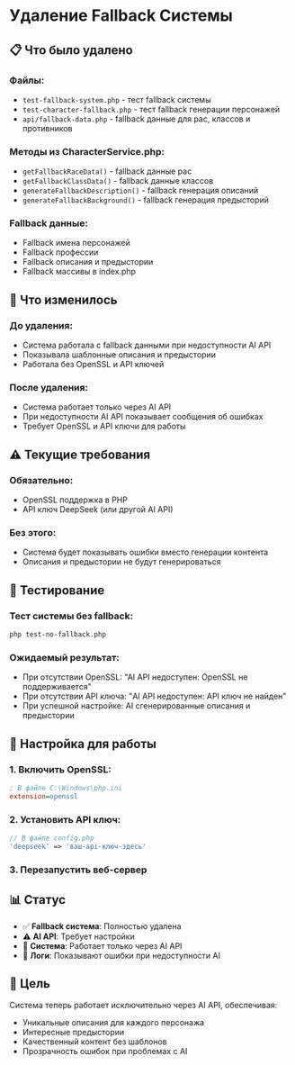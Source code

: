 # Удаление Fallback Системы

## 📋 **Что было удалено**

### **Файлы:**
- `test-fallback-system.php` - тест fallback системы
- `test-character-fallback.php` - тест fallback генерации персонажей
- `api/fallback-data.php` - fallback данные для рас, классов и противников

### **Методы из CharacterService.php:**
- `getFallbackRaceData()` - fallback данные рас
- `getFallbackClassData()` - fallback данные классов
- `generateFallbackDescription()` - fallback генерация описаний
- `generateFallbackBackground()` - fallback генерация предысторий

### **Fallback данные:**
- Fallback имена персонажей
- Fallback профессии
- Fallback описания и предыстории
- Fallback массивы в index.php

## 🔄 **Что изменилось**

### **До удаления:**
- Система работала с fallback данными при недоступности AI API
- Показывала шаблонные описания и предыстории
- Работала без OpenSSL и API ключей

### **После удаления:**
- Система работает только через AI API
- При недоступности AI API показывает сообщения об ошибках
- Требует OpenSSL и API ключи для работы

## ⚠️ **Текущие требования**

### **Обязательно:**
- OpenSSL поддержка в PHP
- API ключ DeepSeek (или другой AI API)

### **Без этого:**
- Система будет показывать ошибки вместо генерации контента
- Описания и предыстории не будут генерироваться

## 🧪 **Тестирование**

### **Тест системы без fallback:**
```bash
php test-no-fallback.php
```

### **Ожидаемый результат:**
- При отсутствии OpenSSL: "AI API недоступен: OpenSSL не поддерживается"
- При отсутствии API ключа: "AI API недоступен: API ключ не найден"
- При успешной настройке: AI сгенерированные описания и предыстории

## 🔧 **Настройка для работы**

### **1. Включить OpenSSL:**
```ini
; В файле C:\Windows\php.ini
extension=openssl
```

### **2. Установить API ключ:**
```php
// В файле config.php
'deepseek' => 'ваш-api-ключ-здесь'
```

### **3. Перезапустить веб-сервер**

## 📊 **Статус**

- ✅ **Fallback система**: Полностью удалена
- ⚠️ **AI API**: Требует настройки
- 🔧 **Система**: Работает только через AI API
- 📝 **Логи**: Показывают ошибки при недоступности AI

## 🎯 **Цель**

Система теперь работает исключительно через AI API, обеспечивая:
- Уникальные описания для каждого персонажа
- Интересные предыстории
- Качественный контент без шаблонов
- Прозрачность ошибок при проблемах с AI
